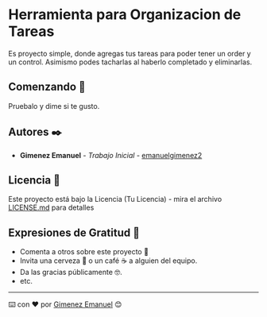 # Herramienta para Organizacion de Tareas

Es proyecto simple, donde agregas tus tareas para poder tener un order y un control. Asimismo podes tacharlas al haberlo completado y eliminarlas. 

## Comenzando 🚀

Pruebalo y dime si te gusto.

## Autores ✒️



* **Gimenez Emanuel** - *Trabajo Inicial* - [emanuelgimenez2](https://github.com/emanuelgimenez2)




## Licencia 📄

Este proyecto está bajo la Licencia (Tu Licencia) - mira el archivo [LICENSE.md](LICENSE.md) para detalles

## Expresiones de Gratitud 🎁

* Comenta a otros sobre este proyecto 📢
* Invita una cerveza 🍺 o un café ☕ a alguien del equipo. 
* Da las gracias públicamente 🤓.
* etc.



---
⌨️ con ❤️ por [Gimenez Emanuel](https://github.com/emanuelgimenez2) 😊

